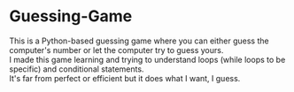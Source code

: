 # Guessing-Game
This is a Python-based guessing game where you can either guess the computer's number or let the computer try to guess yours.                                                                 
I made this game learning and trying to understand loops (while loops to be specific) and conditional statements.                                                                             
It's far from perfect or efficient but it does what I want, I guess.                                                                                                                          
